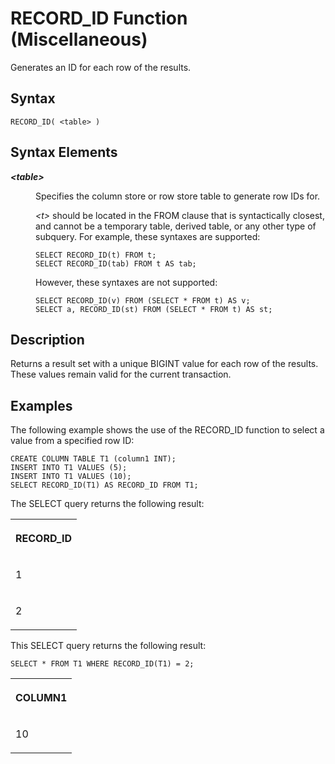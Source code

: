 <!-- loiofba3ff40198c4504b3693ad376e2bfbf -->

# RECORD\_ID Function \(Miscellaneous\)

Generates an ID for each row of the results.



<a name="loiofba3ff40198c4504b3693ad376e2bfbf__section_bwg_ttx_fcb"/>

## Syntax

```
RECORD_ID( <table> )
```



<a name="loiofba3ff40198c4504b3693ad376e2bfbf__section_wdh_ttx_fcb"/>

## Syntax Elements


<dl>
<dt><b>

*<table\>*

</b></dt>
<dd>

Specifies the column store or row store table to generate row IDs for.

*<t\>* should be located in the FROM clause that is syntactically closest, and cannot be a temporary table, derived table, or any other type of subquery. For example, these syntaxes are supported:

```
SELECT RECORD_ID(t) FROM t;
SELECT RECORD_ID(tab) FROM t AS tab;
```

However, these syntaxes are not supported:

```
SELECT RECORD_ID(v) FROM (SELECT * FROM t) AS v;
SELECT a, RECORD_ID(st) FROM (SELECT * FROM t) AS st;
```



</dd>
</dl>



<a name="loiofba3ff40198c4504b3693ad376e2bfbf__section_mkh_ttx_fcb"/>

## Description

Returns a result set with a unique BIGINT value for each row of the results. These values remain valid for the current transaction.



<a name="loiofba3ff40198c4504b3693ad376e2bfbf__section_c5h_ttx_fcb"/>

## Examples

The following example shows the use of the RECORD\_ID function to select a value from a specified row ID:

```
CREATE COLUMN TABLE T1 (column1 INT);
INSERT INTO T1 VALUES (5);
INSERT INTO T1 VALUES (10);
SELECT RECORD_ID(T1) AS RECORD_ID FROM T1;
```

The SELECT query returns the following result:


<table>
<tr>
<th valign="top">

RECORD\_ID

</th>
</tr>
<tr>
<td valign="top">

1

</td>
</tr>
<tr>
<td valign="top">

2

</td>
</tr>
</table>

This SELECT query returns the following result:

```
SELECT * FROM T1 WHERE RECORD_ID(T1) = 2;
```


<table>
<tr>
<th valign="top">

COLUMN1

</th>
</tr>
<tr>
<td valign="top">

10

</td>
</tr>
</table>

